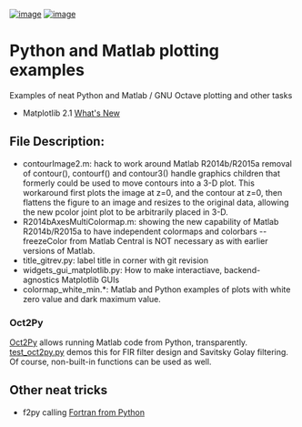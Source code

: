 [![image](https://travis-ci.org/scivision/python-matlab-examples.svg?branch=master)](https://travis-ci.org/scivision/python-matlab-examples)
[![image](https://coveralls.io/repos/github/scivision/python-matlab-examples/badge.svg?branch=master)](https://coveralls.io/github/scivision/python-matlab-examples?branch=master)

# Python and Matlab plotting examples

Examples of neat Python and Matlab / GNU Octave plotting and other tasks

* Matplotlib 2.1 
 [What's New](https://matplotlib.org/devdocs/users/whats_new.html#new-in-matplotlib-2-1)

## File Description:

-   contourImage2.m: hack to work around Matlab R2014b/R2015a removal of
    contour(), contourf() and contour3() handle graphics children that
    formerly could be used to move contours into a 3-D plot. This
    workaround first plots the image at z=0, and the contour at z=0,
    then flattens the figure to an image and resizes to the original
    data, allowing the new pcolor joint plot to be arbitrarily placed in
    3-D.
-   R2014bAxesMultiColormap.m: showing the new capability of Matlab
    R2014b/R2015a to have independent colormaps and colorbars --
    freezeColor from Matlab Central is NOT necessary as with earlier
    versions of Matlab.
-   title_gitrev.py: label title in corner with git revision
-   widgets_gui_matplotlib.py: How to make interactiave,
    backend-agnostics Matplotlib GUIs
-   colormap_white_min.*: Matlab and Python examples of plots with
    white zero value and dark maximum value.

### Oct2Py

[Oct2Py](https://www.scivision.co/run-matlab-code-from-python-oct2py)
allows running Matlab code from Python, transparently.
[test_oct2py.py](test_oct2py.py) demos this for FIR filter design and Savitsky Golay filtering. 
Of course, non-built-in functions can be used as well.

## Other neat tricks

-   f2py calling [Fortran from Python](https://github.com/scivision/f2pyExamples)
